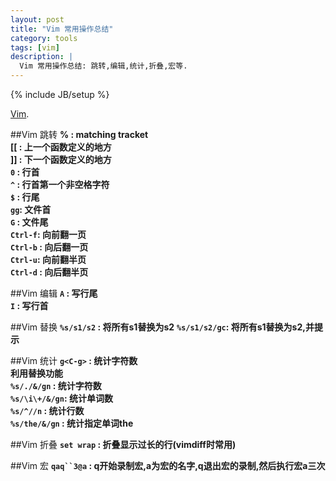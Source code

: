 ```yaml
---
layout: post
title: "Vim 常用操作总结"
category: tools 
tags: [vim]
description: |
  Vim 常用操作总结: 跳转,编辑,统计,折叠,宏等.
---
```

{% include JB/setup %}

[Vim](http://www.vim.org/).

##Vim 跳转
**%   : matching tracket**   
**[[  : 上一个函数定义的地方**  
**]]  : 下一个函数定义的地方**  
**`0` : 行首**  
**`^` : 行首第一个非空格字符**   
**`$` : 行尾**  
**`gg`: 文件首**  
**`G` : 文件尾**  
**`Ctrl-f`: 向前翻一页**  
**`Ctrl-b` : 向后翻一页**  
**`Ctrl-u`: 向前翻半页**  
**`Ctrl-d` : 向后翻半页**  

##Vim 编辑
**`A` : 写行尾**  
**`I` : 写行首**  

##Vim 替换
**`%s/s1/s2`   : 将所有s1替换为s2**
**`%s/s1/s2/gc`: 将所有s1替换为s2,并提示**

##Vim 统计
**`g<C-g>`      : 统计字符数**  
**利用替换功能**  
**`%s/./&/gn`   : 统计字符数**  
**`%s/\i\+/&/gn`: 统计单词数**  
**`%s/^//n`     : 统计行数**  
**`%s/the/&/gn` : 统计指定单词the**  

##Vim 折叠
**`set wrap`    : 折叠显示过长的行(vimdiff时常用)**  

##Vim 宏
**`qaq``3@a`    : q开始录制宏,a为宏的名字,q退出宏的录制,然后执行宏a三次**
